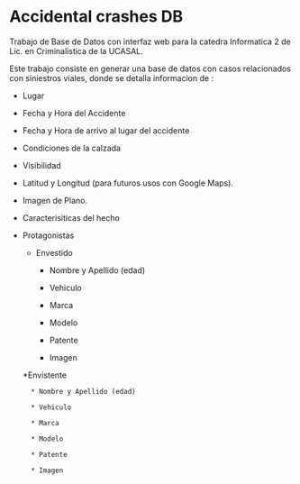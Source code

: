 # Accidental crashes DB

Trabajo de Base de Datos con interfaz web para la catedra Informatica 2 de Lic. en Criminalistica de la UCASAL.

Este trabajo consiste en generar una base de datos con casos relacionados con siniestros viales, donde se detalla informacion de :

* Lugar

* Fecha y Hora del Accidente

* Fecha y Hora de arrivo al lugar del accidente

* Condiciones de la calzada

* Visibilidad

* Latitud y Longitud (para futuros usos con Google Maps).

* Imagen de Plano.

* Caracterisiticas del hecho

* Protagonistas

	* Envestido

		* Nombre y Apellido (edad)

		* Vehiculo

		* Marca

		* Modelo

		* Patente

		* Imagen

	*Envistente

		* Nombre y Apellido (edad)

		* Vehiculo

		* Marca

		* Modelo

		* Patente

		* Imagen

